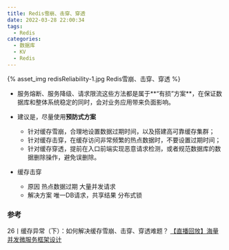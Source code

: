 ```yaml
---
title: Redis雪崩、击穿、穿透
date: 2022-03-28 22:00:34
tags:
  - Redis
categories: 
  - 数据库
  - KV  
  - Redis
---
```


<p></p>
<!-- more -->

{% asset_img   redisReliability-1.jpg   Redis雪崩、击穿、穿透 %}




+ 服务熔断、服务降级、请求限流这些方法都是属于**“有损”方案**，在保证数据库和整体系统稳定的同时，会对业务应用带来负面影响。


+ 建议是，尽量使用**预防式方案**
   - 针对缓存雪崩，合理地设置数据过期时间，以及搭建高可靠缓存集群；
   - 针对缓存击穿，在缓存访问非常频繁的热点数据时，不要设置过期时间；
   - 针对缓存穿透，提前在入口前端实现恶意请求检测，或者规范数据库的数据删除操作，避免误删除。


+ 缓存击穿
  - 原因
    热点数据过期
    大量并发请求
  - 解决方案
    唯一DB请求，共享结果
    分布式锁



### 参考

26丨缓存异常（下）：如何解决缓存雪崩、击穿、穿透难题？
[【直播回放】海量并发微服务框架设计](https://www.bilibili.com/video/BV1Gb4y187un?zw&vd_source=f6e8c1128f9f264c5ab8d9411a644036)